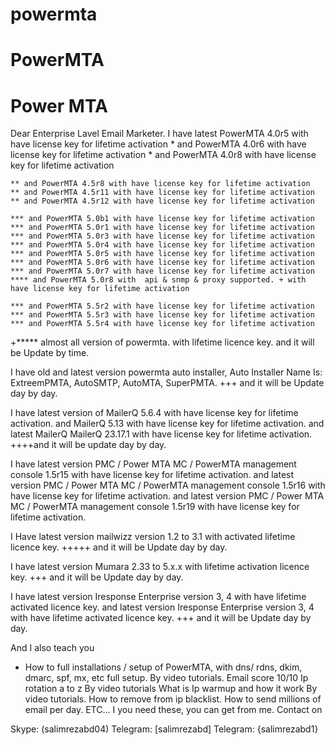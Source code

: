 # powermta
# PowerMTA
# Power MTA
Dear Enterprise Lavel Email Marketer.
I have latest PowerMTA 4.0r5 with have license key for lifetime activation
	* and PowerMTA 4.0r6 with have license key for lifetime activation
	* and PowerMTA 4.0r8 with have license key for lifetime activation
	
	** and PowerMTA 4.5r8 with have license key for lifetime activation
	** and PowerMTA 4.5r11 with have license key for lifetime activation
	** and PowerMTA 4.5r12 with have license key for lifetime activation
	
	*** and PowerMTA 5.0b1 with have license key for lifetime activation
	*** and PowerMTA 5.0r1 with have license key for lifetime activation
	*** and PowerMTA 5.0r3 with have license key for lifetime activation
	*** and PowerMTA 5.0r4 with have license key for lifetime activation
	*** and PowerMTA 5.0r5 with have license key for lifetime activation
	*** and PowerMTA 5.0r6 with have license key for lifetime activation
	*** and PowerMTA 5.0r7 with have license key for lifetime activation
	**** and PowerMTA 5.0r8 with  api & snmp & proxy supported. + with have license key for lifetime activation
	
	*** and PowerMTA 5.5r2 with have license key for lifetime activation
	*** and PowerMTA 5.5r3 with have license key for lifetime activation
	*** and PowerMTA 5.5r4 with have license key for lifetime activation
+***** almost all version of powermta. with lifetime licence key. and it will be Update by time.

I have old and latest version powermta auto installer, Auto Installer Name Is: ExtreemPMTA, AutoSMTP, AutoMTA, SuperPMTA.
+++ and it will be Update day by day.

I have latest version of MailerQ 5.6.4 with have license key for lifetime activation.
	and MailerQ 5.13 with have license key for lifetime activation.
	and latest MailerQ MailerQ 23.17.1 with have license key for lifetime activation.
++++and it will be update day by day.

I have latest version PMC / Power MTA MC / PowerMTA management console 1.5r15 with have license key for lifetime activation.
	and latest version PMC / Power MTA MC / PowerMTA management console 1.5r16 with have license key for lifetime activation.
	and latest version PMC / Power MTA MC / PowerMTA management console 1.5r19 with have license key for lifetime activation.

I Have latest version mailwizz version 1.2 to 3.1 with activated lifetime licence key.
+++++ and it will be Update day by day.

I have latest version Mumara 2.33 to 5.x.x with lifetime activation licence key. +++ and it will be Update day by day.

I have latest version Iresponse Enterprise version 3, 4 with have lifetime activated licence key.
	and latest version Iresponse Enterprise version 3, 4 with have lifetime activated licence key. 
+++ and it will be Update day by day.

And I also teach you
* How to full installations / setup of PowerMTA, with dns/ rdns, dkim, dmarc, spf, mx, etc full setup. By video tutorials.
Email score 10/10
Ip rotation a to z By video tutorials
What is Ip warmup and how it work By video tutorials.
How to remove from ip blacklist.
How to send millions of email per day.
ETC...
I you need these, you can get from me.
Contact on

Skype: (salimrezabd04)
Telegram: [salimrezabd]
Telegram: {salimrezabd1}
